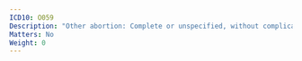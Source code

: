 ```yaml
---
ICD10: O059
Description: "Other abortion: Complete or unspecified, without complication"
Matters: No
Weight: 0
---
```


